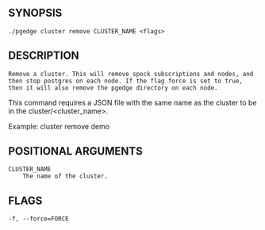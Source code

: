 ## SYNOPSIS
    ./pgedge cluster remove CLUSTER_NAME <flags>
 
## DESCRIPTION
    Remove a cluster. This will remove spock subscriptions and nodes, and then stop postgres on each node. If the flag force is set to true, then it will also remove the pgedge directory on each node.
This command requires a JSON file with the same name as the cluster to be in the cluster/<cluster_name>. 

Example: cluster remove demo 
 
## POSITIONAL ARGUMENTS
    CLUSTER_NAME
        The name of the cluster.
 
## FLAGS
    -f, --force=FORCE
    
    
